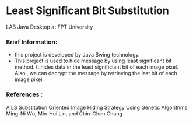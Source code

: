 # Least Significant Bit Substitution

LAB Java Desktop at FPT University

### Brief Information:
- this project is developed by Java Swing technology.
- This project is used to hide message by using least significant bit method. It hides data in the least significiant bit of each image pixel. Also , we can decrypt the message by retrieving the last bit of each image pixel.

### References :
A LS Substitution Oriented Image Hiding Strategy Using Genetic Algorithms
Ming-Ni Wu, Min-Hui Lin, and Chin-Chen Chang
